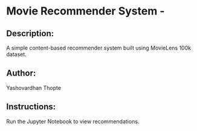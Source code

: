# Movie Recommender System -

## Description:
A simple content-based recommender system built using MovieLens 100k dataset.

## Author:
Yashovardhan Thopte

## Instructions:
Run the Jupyter Notebook to view recommendations.
